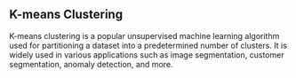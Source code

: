 ## K-means Clustering
K-means clustering is a popular unsupervised machine learning algorithm used for partitioning a dataset into a predetermined number of clusters. 
It is widely used in various applications such as image segmentation, customer segmentation, anomaly detection, and more.
